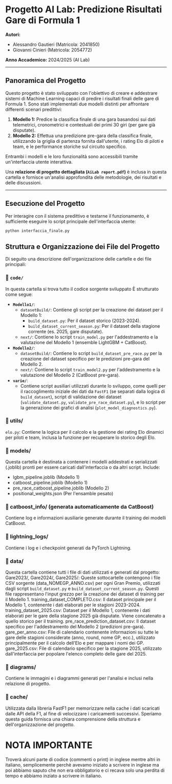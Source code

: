 # Progetto AI Lab: Predizione Risultati Gare di Formula 1

**Autori:**
*   Alessandro Gautieri (Matricola: 2041850)
*   Giovanni Cinieri (Matricola: 2054772)

**Anno Accademico:** 2024/2025 (AI Lab)

---

## Panoramica del Progetto

Questo progetto è stato sviluppato con l'obiettivo di creare e addestrare sistemi di Machine Learning capaci di predire i risultati finali delle gare di Formula 1. Sono stati implementati due modelli distinti per affrontare differenti scenari predittivi:

1.  **Modello 1:** Predice la classifica finale di una gara basandosi sui dati telemetrici, cronometrici e contestuali dei primi 30 giri (per gare già disputate).
2.  **Modello 2:** Effettua una predizione pre-gara della classifica finale, utilizzando la griglia di partenza fornita dall'utente, i rating Elo di piloti e team, e le performance storiche sul circuito specifico.

Entrambi i modelli e le loro funzionalità sono accessibili tramite un'interfaccia utente interattiva.

Una **relazione di progetto dettagliata (`AiLab report.pdf`)** è inclusa in questa cartella e fornisce un'analisi approfondita delle metodologie, dei risultati e delle discussioni.

---

## Esecuzione del Progetto

Per interagire con il sistema predittivo e testarne il funzionamento, è sufficiente eseguire lo script principale dell'interfaccia utente:

```bash
python interfaccia_finale.py
```

## Struttura e Organizzazione dei File del Progetto
Di seguito una descrizione dell'organizzazione delle cartelle e dei file principali:
### 📁 `code/`
In questa cartella si trova tutto il codice sorgente sviluppato
È strutturato come segue:

*   **`Modello1/`**:
    *   `datasetBuild/`: Contiene gli script per la creazione dei dataset per il Modello 1:
        *   `build_dataset.py`: Per il dataset storico (2023-2024).
        *   `build_dataset_current_season.py`: Per il dataset della stagione corrente (es. 2025, gare disputate).
    *   `next/`: Contiene lo script `train_model.py` per l'addestramento e la valutazione del Modello 1 (ensemble LightGBM + CatBoost).
*   **`Modello2/`**:
    *   `datasetBuild/`: Contiene lo script `build_dataset_pre_race.py` per la creazione del dataset specifico per le predizioni pre-gara del Modello 2.
    *   `next/`: Contiene lo script `train_model2.py` per l'addestramento e la valutazione del Modello 2 (CatBoost pre-gara).
*   **`varie/`**:
    *   Contiene script ausiliari utilizzati durante lo sviluppo, come quelli per il raccoglimento iniziale dei dati da `FastF1` (se separati dalla logica di `build_dataset`), script di validazione dei dataset (`validate_dataset.py`, `validate_pre_race_dataset.py`), e lo script per la generazione dei grafici di analisi (`plot_model_diagnostics.py`).

### 📁 utils/
`elo.py`: Contiene la logica per il calcolo e la gestione dei rating Elo dinamici per piloti e team, inclusa la funzione per recuperare lo storico degli Elo.

### 📁 models/
Questa cartella è destinata a contenere i modelli addestrati e serializzati (.joblib) pronti per essere caricati dall'interfaccia o da altri script.
Include:
- lgbm_pipeline.joblib (Modello 1)
- catboost_pipeline.joblib (Modello 1)
- pre_race_catboost_pipeline.joblib (Modello 2)
- positional_weights.json (Per l'ensamble pesato)
### 📁 catboost_info/ (generata automaticamente da CatBoost)
Contiene log e informazioni ausiliarie generate durante il training dei modelli CatBoost.
### 📁 lightning_logs/ 
Contiene i log e i checkpoint generati da PyTorch Lightning.
### 📁 data/
Questa cartella contiene tutti i file di dati utilizzati e generati dal progetto:
Gare2023/, Gare2024/, Gare2025/:
Queste sottocartelle contengono i file CSV sorgente (data_NOMEGP_ANNO.csv) per ogni Gran Premio, utilizzati dagli script `build_dataset.py` e `build_dataset_current_season.py`. Questi file rappresentano l'input grezzo per la creazione dei dataset di training per il Modello 1.
training_dataset_COMPLETO.csv:
Il dataset principale per il Modello 1, contenente i dati elaborati per le stagioni 2023-2024.
training_dataset_2025.csv:
Dataset per il Modello 1, contenente i dati elaborati per le gare della stagione 2025 già disputate. Viene concatenato a quello storico per il training.
pre_race_prediction_dataset.csv:
Il dataset specifico per l'addestramento del Modello 2 (predizioni pre-gara).
gare_per_anno.csv:
File di calendario contenente informazioni su tutte le gare delle stagioni considerate (anno, round, nome GP, ecc.), utilizzato principalmente per il calcolo dell'Elo e per mappare i nomi dei GP.
gare_2025.csv:
File di calendario specifico per la stagione 2025, utilizzato dall'interfaccia per popolare l'elenco completo delle gare del 2025.
### 📁 diagrams/
Contiene le immagini e i diagrammi generati per l'analisi e inclusi nella relazione di progetto.
### 📁 cache/
Utilizzata dalla libreria FastF1 per memorizzare nella cache i dati scaricati dalle API della F1, al fine di velocizzare i caricamenti successivi.
Speriamo questa guida fornisca una chiara comprensione della struttura e dell'organizzazione del progetto.

# NOTA IMPORTANTE
Troverà alcuni parte di codice (commenti o print) in inglese mentre altri in italiano, semplicemente perchè avevamo iniziato a scrivere in inglese ma poi abbiamo saputo che non era obbligatorio e ci recava solo una perdita di tempo e abbiamo inziato a scrivere in italiano.